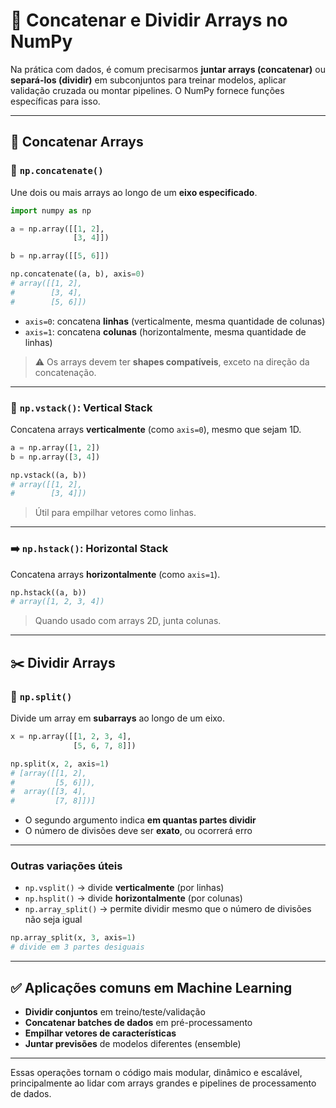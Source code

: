# 🔗 Concatenar e Dividir Arrays no NumPy

Na prática com dados, é comum precisarmos **juntar arrays (concatenar)** ou **separá-los (dividir)** em subconjuntos para treinar modelos, aplicar validação cruzada ou montar pipelines. O NumPy fornece funções específicas para isso.

---

## 🔗 Concatenar Arrays

### 📌 `np.concatenate()`

Une dois ou mais arrays ao longo de um **eixo especificado**.

```python
import numpy as np

a = np.array([[1, 2],
              [3, 4]])

b = np.array([[5, 6]])

np.concatenate((a, b), axis=0)
# array([[1, 2],
#        [3, 4],
#        [5, 6]])
```

- `axis=0`: concatena **linhas** (verticalmente, mesma quantidade de colunas)
- `axis=1`: concatena **colunas** (horizontalmente, mesma quantidade de linhas)

> ⚠️ Os arrays devem ter **shapes compatíveis**, exceto na direção da concatenação.

---

### 🔽 `np.vstack()`: Vertical Stack

Concatena arrays **verticalmente** (como `axis=0`), mesmo que sejam 1D.

```python
a = np.array([1, 2])
b = np.array([3, 4])

np.vstack((a, b))
# array([[1, 2],
#        [3, 4]])
```

> Útil para empilhar vetores como linhas.

---

### ➡️ `np.hstack()`: Horizontal Stack

Concatena arrays **horizontalmente** (como `axis=1`).

```python
np.hstack((a, b))
# array([1, 2, 3, 4])
```

> Quando usado com arrays 2D, junta colunas.

---

## ✂️ Dividir Arrays

### 🔪 `np.split()`

Divide um array em **subarrays** ao longo de um eixo.

```python
x = np.array([[1, 2, 3, 4],
              [5, 6, 7, 8]])

np.split(x, 2, axis=1)
# [array([[1, 2],
#         [5, 6]]),
#  array([[3, 4],
#         [7, 8]])]
```

- O segundo argumento indica **em quantas partes dividir**
- O número de divisões deve ser **exato**, ou ocorrerá erro

---

### Outras variações úteis

- `np.vsplit()` → divide **verticalmente** (por linhas)
- `np.hsplit()` → divide **horizontalmente** (por colunas)
- `np.array_split()` → permite dividir mesmo que o número de divisões não seja igual

```python
np.array_split(x, 3, axis=1)
# divide em 3 partes desiguais
```

---

## ✅ Aplicações comuns em Machine Learning

- **Dividir conjuntos** em treino/teste/validação
- **Concatenar batches de dados** em pré-processamento
- **Empilhar vetores de características**
- **Juntar previsões** de modelos diferentes (ensemble)

---

Essas operações tornam o código mais modular, dinâmico e escalável, principalmente ao lidar com arrays grandes e pipelines de processamento de dados.

